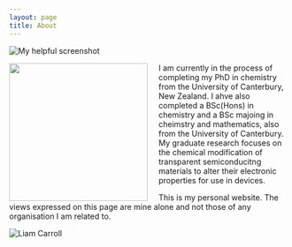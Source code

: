 ```yaml
---
layout: page
title: About
---
```


![My helpful screenshot](/assets/screenshot.jpg)

<img src="/assets/screenshot.jpg" width="250" style="float:left; margin-right:20px;">

 I am currently in the process of completing my PhD in chemistry from the University of Canterbury, New Zealand. I ahve also completed a BSc(Hons) in chemistry and a BSc majoing in cheimstry and mathematics, also from the University of Canterbury. My graduate research focuses on the chemical modification of transparent semiconducitng materials to alter their electronic properties for use in devices.

This is my personal website. The views expressed on this page are mine alone and not those of any organisation I am related to.

![Liam Carroll](https://github.com/LRCarroll/Liam-R-Carroll/blob/main/assets/Photo.jpg?raw=true)